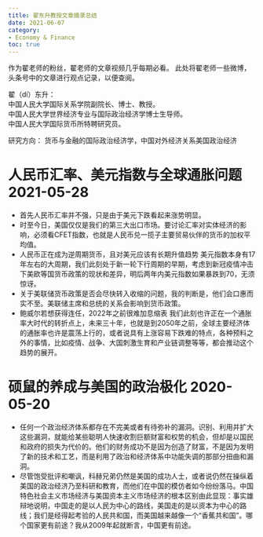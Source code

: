 ```yaml
---
title: 翟东升教授文章摘录总结
date: 2021-06-07
category: 
- Economy & Finance
toc: true
---
```


<!-- omit in toc -->

作为翟老师的粉丝，翟老师的文章视频几乎每期必看。
此处将翟老师一些微博，头条号中的文章进行观点记录，以便查阅。

<!-- more -->

翟（dí）东升：  
中国人民大学国际关系学院副院长、博士、教授。  
中国人民大学世界经济专业与国际政治经济学博士生导师。  
中国人民大学国际货币所特聘研究员。  

研究方向： 货币与金融的国际政治经济学，中国对外经济关系美国政治经济

# 人民币汇率、美元指数与全球通胀问题 2021-05-28

- 首先人民币汇率并不强，只是由于美元下跌看起来涨势明显。 
- 时至今日，美国仅仅是我们的第三大出口市场。要讨论汇率对实体经济的影响，必须看CFET指数，也就是人民币兑一揽子主要贸易伙伴的货币的加权平均值。 
- 人民币正在成为逆周期货币，且对美元应该有长期升值趋势 美元指数本身有17年左右的大周期，我们此刻处于新一轮下行周期的早期，考虑到新冠疫情冲击下美欧等国货币政策的现状和差异，明后两年内美元指数如果暴跌到70，无须惊讶。 
- 关于美联储货币政策是否会尽快转入收缩的问题，我的判断是，他们会口惠而实不至。美联储主席和总统的关系会影响到货币政策。 
- 鲍威尔若想获得连任，2022年之前很难加息缩表 我们此刻也许正在一个通胀率大时代的转折点上，未来三十年，也就是到2050年之前，全球主要经济体的通胀率也许是震荡上行的，或者说具有上涨容易下跌难的特点，各种预料之外的事情，比如疫情、战争、大国刺激生育和产业链调整等等，都会推动这个趋势的展开。

# 硕鼠的养成与美国的政治极化 2020-05-20

- 任何一个政治经济体系都存在不完美或者有待弥补的漏洞。识别、利用并扩大这些漏洞，就能给某些聪明人快速收割巨额财富和权势的机会，但却是以国民和政府的损失为代价的。他们的财务成功不是因为创造了财富，不是因为发明了新的技术和工艺，而是利用了政治和经济体系中功能失调的那部分扭曲和漏洞。
- 尽管饱受批评和嘲讽，科赫兄弟仍然是美国的成功人士，或者说仍然在操纵着美国的政治经济乃至科研和教育，而他们在中国的模仿者如今纷纷落马。中国特色社会主义市场经济与美国资本主义市场经济的根本区别由此显现：事实雄辩地说明，中国走的是以人民为中心的路线，美国走的是以资本为中心的路线；我们是经得起考验的人民共和国，而美国越来越像一个“香蕉共和国”。哪个国家更有前途？我从2009年起就断言，中国更有前途。
